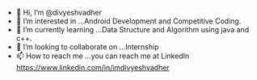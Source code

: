 - 👋 Hi, I’m @divyeshvadher
- 👀 I’m interested in ...Android Development and Competitive Coding.
- 🌱 I’m currently learning ...Data Structure and Algorithm using java and c++.
- 💞️ I’m looking to collaborate on ...Internship
- 📫 How to reach me ...you can reach me at LinkedIn https://www.linkedin.com/in/imdivyeshvadher

<!---
divyeshvadher/divyeshvadher is a ✨ special ✨ repository because its `README.md` (this file) appears on your GitHub profile.
You can click the Preview link to take a look at your changes.
--->
